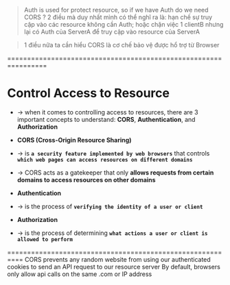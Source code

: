 > Auth is used for protect resource, so if we have Auth do we need CORS ?
> 2 điều mà duy nhất mình có thể nghĩ ra là: hạn chế sự truy cập vào các resource không cần Auth; hoặc chặn việc 1 clientB nhưng lại có Auth của ServerA để truy cập vào resource của ServerA

> 1 điều nữa ta cần hiểu CORS là cơ chế bảo vệ được hổ trợ từ Browser

================================================================
# Control Access to Resource
* -> when it comes to controlling access to resources, there are 3 important concepts to understand: **CORS**, **Authentication**, and **Authorization**

* **CORS (Cross-Origin Resource Sharing)**
* -> is **`a security feature implemented by web browsers`** that controls **`which web pages can access resources on different domains`**
* -> CORS acts as a gatekeeper that only **allows requests from certain domains to access resources on other domains**

* **Authentication**
* -> is the process of **`verifying the identity of a user or client`**

* **Authorization**
* -> is the process of determining **`what actions a user or client is allowed to perform`**

==========================================================
CORS prevents any random website from using our authenticated cookies to send an API request to our resource server
By default, browsers only allow api calls on the same .com or IP address